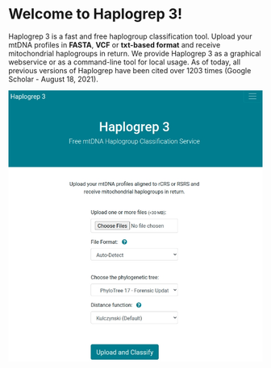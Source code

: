# Welcome to Haplogrep 3!

Haplogrep 3 is a fast and free haplogroup classification tool. Upload your mtDNA profiles in **FASTA**, **VCF** or **txt-based format** and receive mitochondrial haplogroups in return. We provide Haplogrep 3 as a graphical webservice or as a command-line tool for local usage. As of today, all previous versions of Haplogrep have been cited over 1203 times (Google Scholar - August 18, 2021).

![](images/interface/welcome_screen.png)
